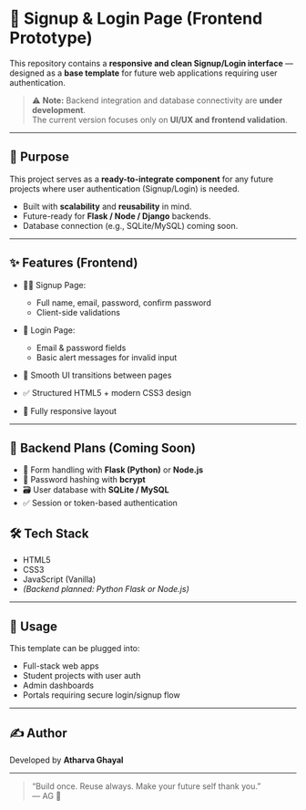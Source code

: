 # 🔐 Signup & Login Page (Frontend Prototype)

This repository contains a **responsive and clean Signup/Login interface** — designed as a **base template** for future web applications requiring user authentication.

> ⚠️ **Note:** Backend integration and database connectivity are **under development**.  
> The current version focuses only on **UI/UX and frontend validation**.

---

## 🧩 Purpose

This project serves as a **ready-to-integrate component** for any future projects where user authentication (Signup/Login) is needed.

- Built with **scalability** and **reusability** in mind.
- Future-ready for **Flask / Node / Django** backends.
- Database connection (e.g., SQLite/MySQL) coming soon.

---

## ✨ Features (Frontend)

- 🧍‍♂️ Signup Page:
  - Full name, email, password, confirm password
  - Client-side validations

- 🔐 Login Page:
  - Email & password fields
  - Basic alert messages for invalid input

- 🔄 Smooth UI transitions between pages
- ✅ Structured HTML5 + modern CSS3 design
- 📱 Fully responsive layout

---

## 🚧 Backend Plans (Coming Soon)

- 🔁 Form handling with **Flask (Python)** or **Node.js**
- 🔐 Password hashing with **bcrypt**
- 🗃️ User database with **SQLite / MySQL**
- ✅ Session or token-based authentication

## 🛠️ Tech Stack

- HTML5  
- CSS3  
- JavaScript (Vanilla)  
- *(Backend planned: Python Flask or Node.js)*

---

## 📌 Usage

This template can be plugged into:
- Full-stack web apps
- Student projects with user auth
- Admin dashboards
- Portals requiring secure login/signup flow

---

## ✍️ Author

Developed by **Atharva Ghayal**

---
> “Build once. Reuse always. Make your future self thank you.”  
> — AG 🧠

